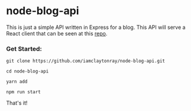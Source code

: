 # node-blog-api

This is just a simple API written in Express for a blog. This API will serve a React client that can be seen at this <a href="https://github.com/iamclaytonray/react-blog" target="_blank">repo</a>.

### Get Started:
``` git clone https://github.com/iamclaytonray/node-blog-api.git ```

``` cd node-blog-api ```

``` yarn add ```

``` npm run start ```

That's it!

